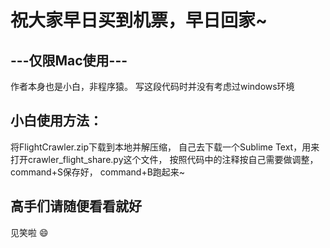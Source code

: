 # 祝大家早日买到机票，早日回家~

---仅限Mac使用---
-

作者本身也是小白，非程序猿。
写这段代码时并没有考虑过windows环境

小白使用方法：
-
将FlightCrawler.zip下载到本地并解压缩，
自己去下载一个Sublime Text，用来打开crawler_flight_share.py这个文件，
按照代码中的注释按自己需要做调整，
command+S保存好，
command+B跑起来~

高手们请随便看看就好
-
见笑啦
😄
